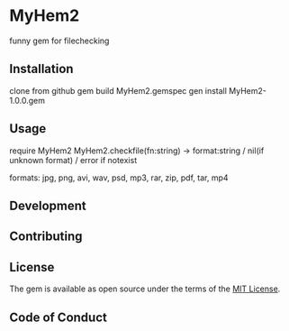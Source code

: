 # MyHem2

funny gem for filechecking

## Installation
clone from github
gem build MyHem2.gemspec 
gen install MyHem2-1.0.0.gem

## Usage

require MyHem2
MyHem2.checkfile(fn:string) -> format:string / nil(if unknown format) / error if notexist

formats: jpg, png, avi, wav, psd, mp3, rar, zip, pdf, tar, mp4

## Development

## Contributing

## License

The gem is available as open source under the terms of the [MIT License](https://opensource.org/licenses/MIT).

## Code of Conduct

